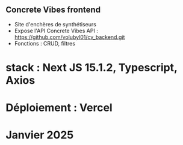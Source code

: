 ## Concrete Vibes frontend
- Site d'enchères de synthétiseurs
- Expose l'API Concrete Vibes API : https://github.com/volubyl01/cv_backend.git
- Fonctions : CRUD, filtres
# stack : Next JS 15.1.2, Typescript, Axios

# Déploiement : Vercel

# Janvier 2025
